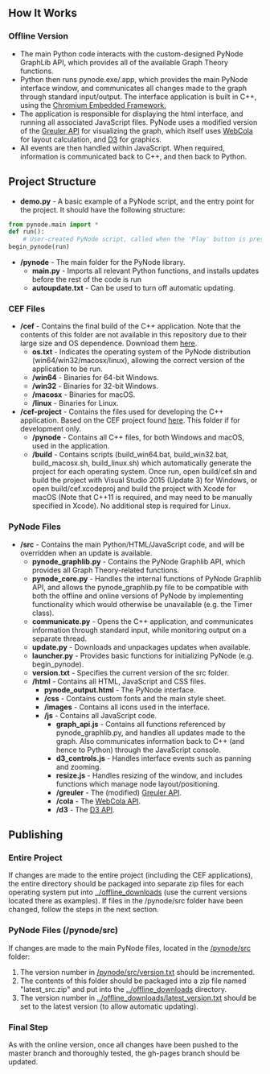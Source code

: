 ## How It Works
### Offline Version
* The main Python code interacts with the custom-designed PyNode GraphLib API, which provides all of the available Graph Theory functions.
* Python then runs pynode.exe/.app, which provides the main PyNode interface window, and communicates all changes made to the graph through standard input/output. The interface application is built in C++, using the <a href="https://bitbucket.org/chromiumembedded/cef">Chromium Embedded Framework.</a>
* The application is responsible for displaying the html interface, and running all associated JavaScript files. PyNode uses a modified version of the <a href="https://github.com/maurizzzio/greuler">Greuler API</a> for visualizing the graph, which itself uses <a href="https://github.com/tgdwyer/WebCola">WebCola</a> for layout calculation, and <a h href="https://github.com/d3/d3">D3</a> for graphics.
* All events are then handled within JavaScript. When required, information is communicated back to C++, and then back to Python.

## Project Structure
* **demo.py** - A basic example of a PyNode script, and the entry point for the project. It should have the following structure:
```Python
from pynode.main import *
def run():
    # User-created PyNode script, called when the 'Play' button is pressed
begin_pynode(run)
```
* **/pynode** - The main folder for the PyNode library.
  * **main.py** - Imports all relevant Python functions, and installs updates before the rest of the code is run
  * **autoupdate.txt** - Can be used to turn off automatic updating.
### CEF Files
  * **/cef** - Contains the final build of the C++ application. Note that the contents of this folder are not available in this repository due to their large size and OS dependence. Download them <a href="http://www.alexsocha.com/pynode#download">here</a>.
    * **os.txt** - Indicates the operating system of the PyNode distribution (win64/win32/macosx/linux), allowing the correct version of the application to be run.
    * **/win64** - Binaries for 64-bit Windows.
    * **/win32** - Binaries for 32-bit Windows.
    * **/macosx** - Binaries for macOS.
    * **/linux** - Binaries for Linux.
  * **/cef-project** - Contains the files used for developing the C++ application. Based on the CEF project found <a href="https://bitbucket.org/chromiumembedded/cef-project">here</a>. This folder if for development only.
    * **/pynode** - Contains all C++ files, for both Windows and macOS, used in the application.
    * **/build** - Contains scripts (build_win64.bat, build_win32.bat, build_macosx.sh, build_linux.sh) which automatically generate the project for each operating system. Once run, open build/cef.sln and build the project with Visual Studio 2015 (Update 3) for Windows, or open build/cef.xcodeproj and build the project with Xcode for macOS (Note that C++11 is required, and may need to be manually specified in Xcode). No additional step is required for Linux.
### PyNode Files
  * **/src** - Contains the main Python/HTML/JavaScript code, and will be overridden when an update is available.
    * **pynode_graphlib.py** - Contains the PyNode Graphlib API, which provides all Graph Theory-related functions.
    * **pynode_core.py** - Handles the internal functions of PyNode Graphlib API, and allows the pynode_graphlib.py file to be compatible with both the offline and online versions of PyNode by implementing functionality which would otherwise be unavailable (e.g. the Timer class).
    * **communicate.py** - Opens the C++ application, and communicates information through standard input, while monitoring output on a separate thread.
    * **update.py** - Downloads and unpackages updates when available.
    * **launcher.py** - Provides basic functions for initializing PyNode (e.g. begin_pynode).
    * **version.txt** - Specifies the current version of the src folder.
    * **/html** - Contains all HTML, JavaScript and CSS files.
      * **pynode_output.html** - The PyNode interface.
      * **/css** - Contains custom fonts and the main style sheet.
      * **/images** - Contains all icons used in the interface.
      * **/js** - Contains all JavaScript code.
        * **graph_api.js** - Contains all functions referenced by pynode_graphlib.py, and handles all updates made to the graph. Also communicates information back to C++ (and hence to Python) through the JavaScript console.
        * **d3_controls.js** - Handles interface events such as panning and zooming.
        * **resize.js** - Handles resizing of the window, and includes functions which manage node layout/positioning.
        * **/greuler** - The (modified) <a href="https://github.com/maurizzzio/greuler">Greuler API</a>.
        * **/cola** - The <a href="https://github.com/tgdwyer/WebCola">WebCola API</a>.
        * **/d3** - The <a href="https://github.com/d3/d3">D3 API</a>.

## Publishing
### Entire Project
If changes are made to the entire project (including the CEF applications), the entire directory should be packaged into separate zip files for each operating system put into <a href="https://github.com/alexsocha/pynode/tree/master/offline_downloads">../offline_downloads</a> (use the current versions located there as examples).
If files in the /pynode/src folder have been changed, follow the steps in the next section.
### PyNode Files (/pynode/src)
If changes are made to the main PyNode files, located in the <a href="https://github.com/alexsocha/pynode/tree/master/offline_src/pynode/src">/pynode/src</a> folder:
1. The version number in <a href="https://github.com/alexsocha/pynode/blob/master/offline_src/pynode/src/version.txt">/pynode/src/version.txt</a> should be incremented. 
2. The contents of this folder should be packaged into a zip file named "latest_src.zip" and put into the <a href="https://github.com/alexsocha/pynode/tree/master/offline_downloads">../offline_downloads</a> directory. 
3. The version number in <a href="https://github.com/alexsocha/pynode/tree/master/offline_downloads/latest_version.txt">../offline_downloads/latest_version.txt</a> should be set to the latest version (to allow automatic updating).
### Final Step
As with the online version, once all changes have been pushed to the master branch and thoroughly tested, the gh-pages branch should be updated.

